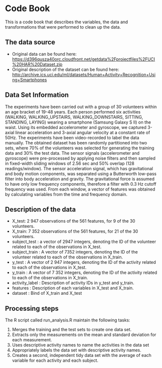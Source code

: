 # Code Book

This is a code book that describes the variables, the data and transformations that were performed to clean up the data.

## The data source
* Original data can be found here: https://d396qusza40orc.cloudfront.net/getdata%2Fprojectfiles%2FUCI%20HAR%20Dataset.zip
* Original description of the dataset can be found here: http://archive.ics.uci.edu/ml/datasets/Human+Activity+Recognition+Using+Smartphones

## Data Set Information
The experiments have been carried out with a group of 30 volunteers within an age bracket of 19-48 years. Each person performed six activities (WALKING, WALKING_UPSTAIRS, WALKING_DOWNSTAIRS, SITTING, STANDING, LAYING) wearing a smartphone (Samsung Galaxy S II) on the waist. Using its embedded accelerometer and gyroscope, we captured 3-axial linear acceleration and 3-axial angular velocity at a constant rate of 50Hz. The experiments have been video-recorded to label the data manually. The obtained dataset has been randomly partitioned into two sets, where 70% of the volunteers was selected for generating the training data and 30% the test data.
The sensor signals (accelerometer and gyroscope) were pre-processed by applying noise filters and then sampled in fixed-width sliding windows of 2.56 sec and 50% overlap (128 readings/window). The sensor acceleration signal, which has gravitational and body motion components, was separated using a Butterworth low-pass filter into body acceleration and gravity. The gravitational force is assumed to have only low frequency components, therefore a filter with 0.3 Hz cutoff frequency was used. From each window, a vector of features was obtained by calculating variables from the time and frequency domain.

## Description of the data
* X_test: 2 947 observations of the 561 features, for 9 of the 30 volunteers.
* X_train: 7 352 observations of the 561 features, for 21 of the 30 volunteers.
* subject_test : a vector of 2947 integers, denoting the ID of the volunteer related to each of the observations in X_test.
* subject_train : A vector of 7352 integers, denoting the ID of the volunteer related to each of the observations in X_train.
* y_test : A vector of 2 947 integers, denoting the ID of the activity related to each of the observations in X_test.
* y_train : A vector of 7 352 integers, denoting the ID of the activity related to each of the observations in X_train.
* activity_label : Description of activity IDs in y_test and y_train.
* features : Description of each variables in X_test and X_train.
* dataset : Bind of X_train and X_test

## Processing steps
The R script called run_analysis.R maintain the following tasks:
1.	Merges the training and the test sets to create one data set.
2.	Extracts only the measurements on the mean and standard deviation for each measurement.
3.	Uses descriptive activity names to name the activities in the data set
4.	Appropriately labels the data set with descriptive activity names.
5.	Creates a second, independent tidy data set with the average of each variable for each activity and each subject.
